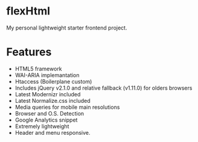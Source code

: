 flexHtml
========

My personal lightweight starter frontend project.


Features
========

- HTML5 framework
- WAI-ARIA implemantation
- Htaccess (Boilerplane custom)
- Includes jQuery v2.1.0 and relative fallback (v1.11.0) for olders browsers
- Latest Modernizr included
- Latest Normalize.css included
- Media queries for mobile main resolutions
- Browser and O.S. Detection
- Google Analytics snippet
- Extremely lightweight
- Header and menu responsive.
